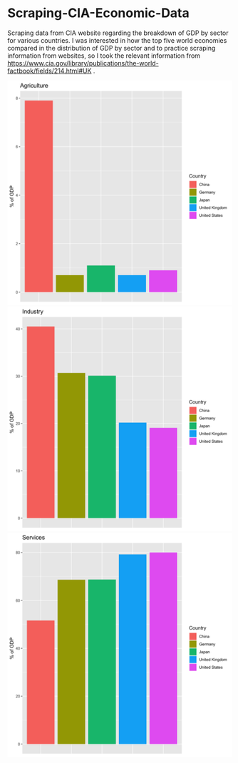 # Scraping-CIA-Economic-Data
Scraping data from CIA website regarding the breakdown of GDP by sector for various countries. I was interested in how the top five world economies compared in the distribution of GDP by sector and to practice scraping information from websites, so I took the relevant information from https://www.cia.gov/library/publications/the-world-factbook/fields/214.html#UK . 

![Screenshot](agriculture.png)
![Screenshot](industry.png)
![Screenshot](services.png)


